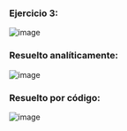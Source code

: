 ### Ejercicio 3:

![image](https://github.com/Jorge11Romero/Metodos-Numericos/assets/147437900/d32a07e5-1cbd-43fb-af0f-ca8f2416bcb2)

### Resuelto analíticamente:

![image](https://github.com/Jorge11Romero/Metodos-Numericos/assets/147437900/93fb4dbe-bbd4-4d47-b306-e918de84dc6e)

### Resuelto por código:
    
![image](https://github.com/Jorge11Romero/Metodos-Numericos/assets/147437900/2bb2eb15-69db-4db0-8894-d82f6f87ac49)


